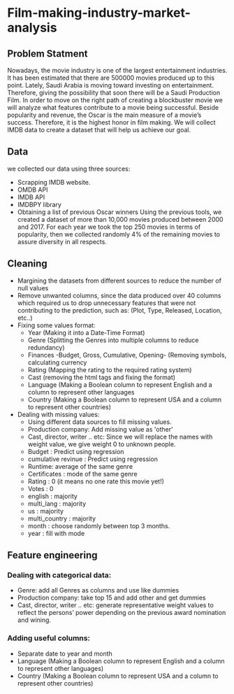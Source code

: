 # Film-making-industry-market-analysis

## Problem Statment
Nowadays, the movie industry is one of the largest entertainment industries. It has been estimated that there are 500000 movies produced up to this point. Lately, Saudi Arabia is moving toward investing on entertainment. Therefore, giving the possibility that soon there will be a Saudi Production Film. In order to move on the right path of creating a blockbuster movie we will analyze what features contribute to a movie being successful. Beside popularity and revenue, the Oscar is the main measure of a movie’s success. Therefore, it is the highest honor in film making. We will collect IMDB data to create a dataset that will help us achieve our goal.

## Data
we collected our data using three sources:

- Scrapping IMDB website.
- OMDB API
- IMDB API
- IMDBPY library
- Obtaining a list of previous Oscar winners 
Using the previous tools, we created a dataset of more than 10,000 movies produced between 2000 and 2017. For each year we took the top 250 movies in terms of popularity, then we collected randomly 4% of the remaining movies to assure diversity in all respects.

## Cleaning
-	Margining the datasets from different sources to reduce the number of null values 
-	Remove unwanted columns, since the data produced over 40 columns which required us to drop unnecessary features that were not contributing to the prediction, such as: (Plot,	Type,	Released,	Location,	etc..)
- Fixing some values format:
  - Year (Making it into a Date-Time Format)
  - Genre (Splitting the Genres into multiple columns to reduce redundancy)
  - Finances -Budget, Gross, Cumulative, Opening- (Removing symbols, calculating currency
  - Rating (Mapping the rating to the required rating system)
  - Cast (removing the html tags and fixing the format)
  - Language (Making a Boolean column to represent English and a column to represent other languages
  - Country (Making a Boolean column to represent USA and a column to represent other countries)
- Dealing with missing values:
  - Using different data sources to fill missing values.
  - Production company: Add missing value as 'other'
  - Cast, director, writer .. etc: Since we will replace the names with weight value, we give weight 0 to unknown people.
  - Budget : Predict using regression 
  - cumulative revinue : Predict using regression 
  - Runtime:  average of the same genre 
  - Certificates : mode of the same genre 
  - Rating   :   0 (it means no one rate this movie yet!) 
  - Votes   :  0 
  - english  :  majority 
  - multi_lang   : majority
  - us   : majority
  - multi_country   : majority
  - month : choose randomly between top 3 months.
  - year :  fill with mode  
  
## Feature engineering

### Dealing with categorical data:
- Genre: add all Genres as columns and use like dummies
- Production company: take top 15 and add other and get dummies
- Cast, director, writer .. etc: generate representative weight values to reflect the persons’ power depending on the previous award nomination and wining.
### Adding useful columns:
-	Separate date to year and month 
- Language (Making a Boolean column to represent English and a column to represent other languages)
- Country (Making a Boolean column to represent USA and a column to represent other countries)


